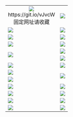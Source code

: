 <table>
  <tr></tr>
  <tr>
    <td align=center><img src="https://d2fiep7kifgmjq.cloudfront.net/Up/oGate.jpg" />
      <br>https://git.io/vJvcW<br>固定网址请收藏</td>
    <td align=center><img src="https://d2fiep7kifgmjq.cloudfront.net/Up/0WMEW.jpg" /></td>
  </tr>
  <tr>
    <td><a href="https://d2fiep7kifgmjq.cloudfront.net" target="_blank"><img src="https://d2fiep7kifgmjq.cloudfront.net/Up/0WMDT.jpg" /></a></td>
    <td><a href="https://d2fiep7kifgmjq.cloudfront.net/oNote.aspx" target="_blank"><img src="https://d2fiep7kifgmjq.cloudfront.net/Up/0WZTT.jpg" /></a></td>
  </tr>
  <tr>
    <td><a href="https://dvlkyogqbetr1.cloudfront.net" target="_blank"><img src="https://dvlkyogqbetr1.cloudfront.net/Up/0WMDT2.jpg" /></a></td>
    <td><a href="https://d3tfplc1ue1thf.cloudfront.net" target="_blank"><img src="https://d3tfplc1ue1thf.cloudfront.net/Up/0WMDT3.jpg" /></a></td>
  </tr>
  <tr>
    <td><a href="https://d2fiep7kifgmjq.cloudfront.net/onUP.aspx?name=https://d29duwb7un2osd.cloudfront.net/518" target="_blank"><img src="https://d2fiep7kifgmjq.cloudfront.net/Up/0DTW.jpg"/></a></td>
    <td><a href="https://d2fiep7kifgmjq.cloudfront.net/ogST.aspx" target="_blank"><img src="https://d2fiep7kifgmjq.cloudfront.net/Up/ST.jpg"/></a></td>
  </tr>
  <tr>
    <td rowspan=2><a href="https://d2fiep7kifgmjq.cloudfront.net/ogUP.aspx?name=WJ.mp4" target="_blank"><img src="https://d2fiep7kifgmjq.cloudfront.net/Up/WJ.jpg" /></a></td>
    <td><a href="https://d2fiep7kifgmjq.cloudfront.net/ogUP.aspx?name=DKC.mp4&count=13" target="_blank"><img src="https://d2fiep7kifgmjq.cloudfront.net/Up/DKC.jpg" /></a></td> 
  </tr>
  <tr>
    <td><a href="https://d2fiep7kifgmjq.cloudfront.net/ogUP.aspx?name=LRWS.mp4&count=6B:12,5A:10,5B:35,4A:14,4B:19,3A:10,3B:26,2A:16,2B:21,1A:23,1B:29" target="_blank"><img src="https://d2fiep7kifgmjq.cloudfront.net/Up/LRWS.jpg" /></a></td>
  </tr>
  <tr>
    <td><a href="https://d2fiep7kifgmjq.cloudfront.net/ogUP.aspx?name=WJZM.mp4&count=18" target="_blank"><img src="https://d2fiep7kifgmjq.cloudfront.net/Up/WJZM.jpg" /></a></td>
    <td><a href="https://d2fiep7kifgmjq.cloudfront.net/ogUP.aspx?name=XTFY.mp4&count=18" target="_blank"><img src="https://d2fiep7kifgmjq.cloudfront.net/Up/XTFY.jpg" /></a></td>
  </tr>
  <tr>
    <td><a href="https://d2fiep7kifgmjq.cloudfront.net/ogUP.aspx?name=JQR.mp4&count=2" target="_blank"><img src="https://d2fiep7kifgmjq.cloudfront.net/Up/JQR.jpg" /></a></td>   
    <td rowspan=2><a href="https://d2fiep7kifgmjq.cloudfront.net/ogUP.aspx?name=JP.mp4&count=9" target="_blank"><img src="https://d2fiep7kifgmjq.cloudfront.net/Up/JP.jpg" /></td>
  </tr>
  <tr>
    <td><a href="https://d2fiep7kifgmjq.cloudfront.net/ogUP.aspx?name=MTDWH.mp4&count=28" target="_blank"><img src="https://d2fiep7kifgmjq.cloudfront.net/Up/MTDWH.jpg" /></a></td>
  </tr>
  <tr>
    <td><a href="https://d2fiep7kifgmjq.cloudfront.net/ogUP.aspx?name=4SZG.mp4&count=05:11,04:20&current=05:11" target="_blank"><img src="https://d2fiep7kifgmjq.cloudfront.net/Up/4SZG0.jpg" /></a></td>
    <td><a href="https://d2fiep7kifgmjq.cloudfront.net/ogUP.aspx?name=4SDJ.mp4&count=05:28,04:52&current=05:28" target="_blank"><img src="https://d2fiep7kifgmjq.cloudfront.net/Up/4SDJ0.jpg" /></a></td>
  </tr>
  <tr>
    <td><a href="https://d2fiep7kifgmjq.cloudfront.net/ogUP.aspx?name=FG.zip" target="_blank"><img src="https://d2fiep7kifgmjq.cloudfront.net/Up/FG.jpg" /></a></td>
    <td><a href="https://d2fiep7kifgmjq.cloudfront.net/ogUP.aspx?name=FGA.apk" target="_blank"><img src="https://d2fiep7kifgmjq.cloudfront.net/Up/FGA.jpg" /></a></td>
  </tr>
  <tr>
    <td><a href="https://d2fiep7kifgmjq.cloudfront.net/ogUP.aspx?name=U.zip" target="_blank"><img src="https://d2fiep7kifgmjq.cloudfront.net/Up/U.jpg" /></a></td>
    <td><a href="https://d2fiep7kifgmjq.cloudfront.net/ogUP.aspx?name=UA.apk" target="_blank"><img src="https://d2fiep7kifgmjq.cloudfront.net/Up/UA.jpg" /></a></td>
  </tr>
  <tr>
    <td><a href="https://d2fiep7kifgmjq.cloudfront.net/ogUP.aspx?name=0iPPOTV.zip" target="_blank"><img src="https://d2fiep7kifgmjq.cloudfront.net/Up/0iPPOTV.jpg" /></a></td>
    <td><a href="https://d2fiep7kifgmjq.cloudfront.net/ogUP.aspx?name=0iNTD.apk" target="_blank"><img src="https://d2fiep7kifgmjq.cloudfront.net/Up/0iNTD.jpg" /></a></td>
  </tr>
</table>
